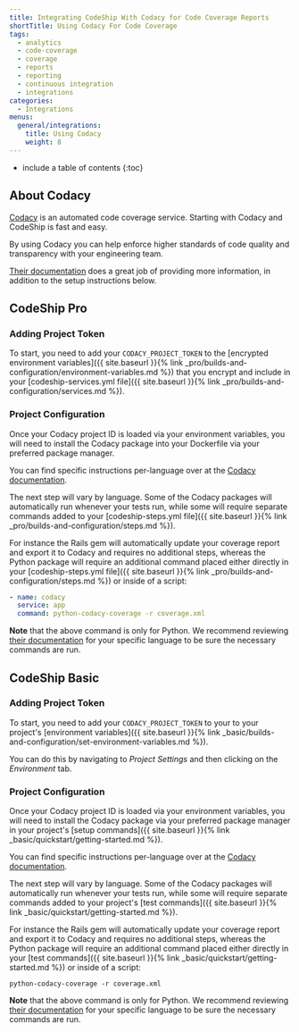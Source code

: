 ```yaml
---
title: Integrating CodeShip With Codacy for Code Coverage Reports
shortTitle: Using Codacy For Code Coverage
tags:
  - analytics
  - code-coverage
  - coverage
  - reports
  - reporting
  - continuous integration
  - integrations
categories:
  - Integrations  
menus:
  general/integrations:
    title: Using Codacy
    weight: 8
---
```


* include a table of contents
{:toc}

## About Codacy

[Codacy](https://www.codacy.com) is an automated code coverage service. Starting with Codacy and CodeShip is fast and easy.

By using Codacy you can help enforce higher standards of code quality and transparency with your engineering team.

[Their documentation](https://docs.codacy.com/repositories-configure/add-coverage-to-your-repo) does a great job of providing more information, in addition to the setup instructions below.

## CodeShip Pro

### Adding Project Token

To start, you need to add your `CODACY_PROJECT_TOKEN` to the [encrypted environment variables]({{ site.baseurl }}{% link _pro/builds-and-configuration/environment-variables.md %}) that you encrypt and include in your [codeship-services.yml file]({{ site.baseurl }}{% link _pro/builds-and-configuration/services.md %}).

### Project Configuration

Once your Codacy project ID is loaded via your environment variables, you will need to install the Codacy package into your Dockerfile via your preferred package manager.

You can find specific instructions per-language over at the [Codacy documentation](https://docs.codacy.com/repositories-configure/add-coverage-to-your-repo).

The next step will vary by language. Some of the Codacy packages will automatically run whenever your tests run, while some will require separate commands added to your [codeship-steps.yml file]({{ site.baseurl }}{% link _pro/builds-and-configuration/steps.md %}).

For instance the Rails gem will automatically update your coverage report and export it to Codacy and requires no additional steps, whereas the Python package will require an additional command placed either directly in your [codeship-steps.yml file]({{ site.baseurl }}{% link _pro/builds-and-configuration/steps.md %}) or inside of a script:

```yaml
- name: codacy
  service: app
  command: python-codacy-coverage -r coverage.xml
```

**Note** that the above command is only for Python. We recommend reviewing [their documentation](https://docs.codacy.com/repositories-configure/add-coverage-to-your-repo) for your specific language to be sure the necessary commands are run.

## CodeShip Basic

### Adding Project Token

To start, you need to add your `CODACY_PROJECT_TOKEN` to your to your project's [environment variables]({{ site.baseurl }}{% link _basic/builds-and-configuration/set-environment-variables.md %}).

You can do this by navigating to _Project Settings_ and then clicking on the _Environment_ tab.

### Project Configuration

Once your Codacy project ID is loaded via your environment variables, you will need to install the Codacy package via your preferred package manager in your project's [setup commands]({{ site.baseurl }}{% link _basic/quickstart/getting-started.md %}).

You can find specific instructions per-language over at the [Codacy documentation](https://docs.codacy.com/repositories-configure/add-coverage-to-your-repo).

The next step will vary by language. Some of the Codacy packages will automatically run whenever your tests run, while some will require separate commands added to your project's [test commands]({{ site.baseurl }}{% link _basic/quickstart/getting-started.md %}).

For instance the Rails gem will automatically update your coverage report and export it to Codacy and requires no additional steps, whereas the Python package will require an additional command placed either directly in your [test commands]({{ site.baseurl }}{% link _basic/quickstart/getting-started.md %}) or inside of a script:

```shell
python-codacy-coverage -r coverage.xml
```

**Note** that the above command is only for Python. We recommend reviewing [their documentation](https://docs.codacy.com/repositories-configure/add-coverage-to-your-repo) for your specific language to be sure the necessary commands are run.
